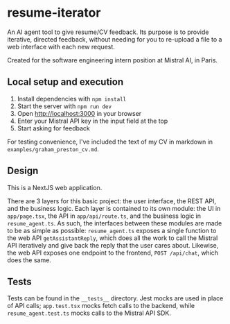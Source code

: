 # resume-iterator

An AI agent tool to give resume/CV feedback. Its purpose is to provide iterative, directed feedback, without needing for you to re-upload a file to a web interface with each new request.

Created for the software engineering intern position at Mistral AI, in Paris.

## Local setup and execution

1. Install dependencies with `npm install`
2. Start the server with `npm run dev`
3. Open [http://localhost:3000](http://localhost:3000) in your browser
4. Enter your Mistral API key in the input field at the top
5. Start asking for feedback

For testing convenience, I've included the text of my CV in markdown in `examples/graham_preston_cv.md`.

## Design

This is a NextJS web application.

There are 3 layers for this basic project: the user interface, the REST API, and the business logic. Each layer is contained to its own module: the UI in `app/page.tsx`, the API in `app/api/route.ts`, and the business logic in `resume_agent.ts`. As such, the interfaces between these modules are made to be as simple as possible: `resume_agent.ts` exposes a single function to the web API `getAssistantReply`, which does all the work to call the Mistral API iteratively and give back the reply that the user cares about. Likewise, the web API exposes one endpoint to the frontend, `POST /api/chat`, which does the same.

## Tests

Tests can be found in the `__tests__` directory. Jest mocks are used in place of API calls; `app.test.tsx` mocks fetch calls to the backend, while `resume_agent.test.ts` mocks calls to the Mistral API SDK.